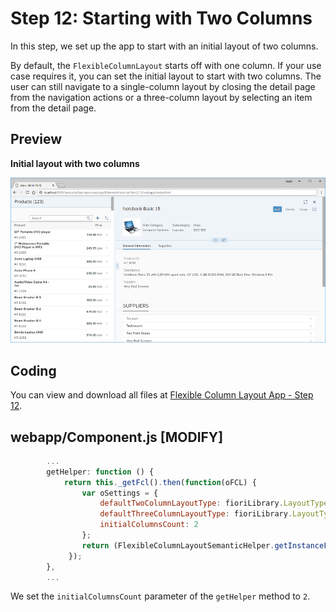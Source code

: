 <!-- loioa96fbe44ae6544589a096041f99d38c2 -->

# Step 12: Starting with Two Columns

In this step, we set up the app to start with an initial layout of two columns.

By default, the `FlexibleColumnLayout` starts off with one column. If your use case requires it, you can set the initial layout to start with two columns. The user can still navigate to a single-column layout by closing the detail page from the navigation actions or a three-column layout by selecting an item from the detail page.



<a name="loioa96fbe44ae6544589a096041f99d38c2__section_yfh_d31_12b"/>

## Preview

  
  
**Initial layout with two columns**

![](images/Starting_with_Two_Columns_Fiori_2_0_Tutorial_18a03a8.png "Initial layout with two columns")



<a name="loioa96fbe44ae6544589a096041f99d38c2__section_fd2_4dd_lbb"/>

## Coding

You can view and download all files at [Flexible Column Layout App - Step 12](https://ui5.sap.com/#/sample/sap.f.tutorial.fiori2.12/preview).



<a name="loioa96fbe44ae6544589a096041f99d38c2__section_wlp_xpj_l4b"/>

## webapp/Component.js \[MODIFY\]

```js
		...
		getHelper: function () {
			return this._getFcl().then(function(oFCL) {
				var oSettings = {
					defaultTwoColumnLayoutType: fioriLibrary.LayoutType.TwoColumnsMidExpanded,
					defaultThreeColumnLayoutType: fioriLibrary.LayoutType.ThreeColumnsMidExpanded,
					initialColumnsCount: 2
				};
				return (FlexibleColumnLayoutSemanticHelper.getInstanceFor(oFCL, oSettings));
			 });
		},
		...
```

We set the `initialColumnsCount` parameter of the `getHelper` method to `2`.

